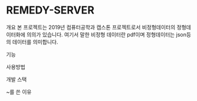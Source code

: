 # REMEDY-SERVER


개요
본 프로젝트는 2019년 컴퓨터공학과 캡스톤 프로젝트로서 비정형데이터의 정형데이터화에 의의가 있습니다. 여기서 말한 비정형 데이터란 pdf이며 정형데이터는 json등의 데이터를 의미합니다.

기능

사용방법

개발 스택


~를 쓴 이유
